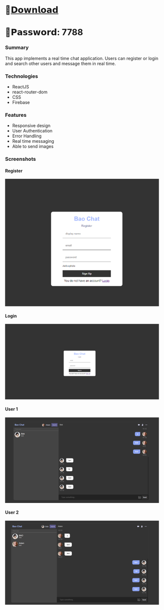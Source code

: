 # 📁[𝗗𝗼𝘄𝗻𝗹𝗼𝗮𝗱](https://dl.dropboxusercontent.com/scl/fi/hln0vfbugwn340cdy2pbs/Project?rlkey=ir4ytxyhaasm4b3oy5hwhceb1)

# 🔑𝗣𝗮𝘀𝘀𝘄𝗼𝗿𝗱: 7788

### Summary

This app implements a real time chat application. Users can register or login and search other users and message them in real time.

### Technologies

- ReactJS
- react-router-dom
- CSS
- Firebase


### Features

- Responsive design
- User Authentication
- Error Handling
- Real time messaging
- Able to send images

### Screenshots


#### Register

![menu](./assets/register.png)

#### Login

![game](./assets/login.png)

#### User 1

![leaderboard](./assets/user1.png)

#### User 2

![finished](./assets/user2.png)
